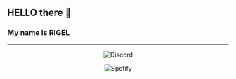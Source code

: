 ## HELLO there 👋 
### My name is RIGEL

---

<p align="center"> 
<img alt="Discord" src="https://discord.c99.nl/widget/theme-2/295522360872796161.png"> </p>

<p align="center">
<img alt="Spotify" src="https://spotify-recently-played-readme.vercel.app/api?user=8ca41v9oosk8g9faip5n4w4jm&count=2"> </p>

<!--
**rigelyon/RIgelyon** is a ✨ _special_ ✨ repository because its `README.md` (this file) appears on your GitHub profile.

Here are some ideas to get you started:

- 🔭 I’m currently working on ...
- 🌱 I’m currently learning ...
- 👯 I’m looking to collaborate on ...
- 🤔 I’m looking for help with ...
- 💬 Ask me about ...
- 📫 How to reach me: ...
- 😄 Pronouns: ...
- ⚡ Fun fact: ...
-->
